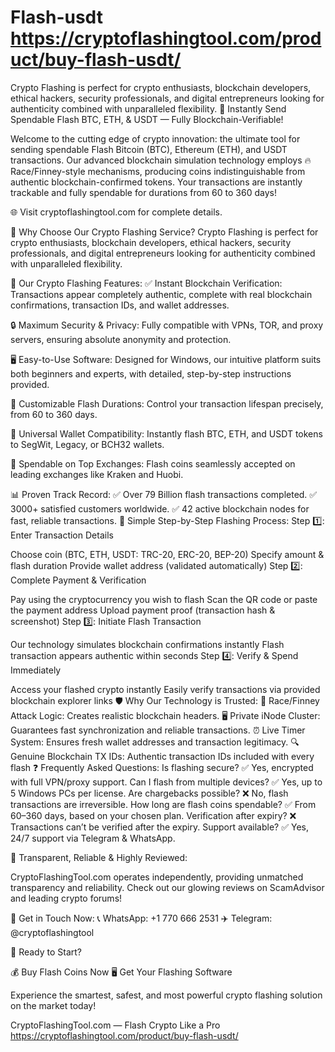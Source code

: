 # Flash-usdt https://cryptoflashingtool.com/product/buy-flash-usdt/
Crypto Flashing is perfect for crypto enthusiasts, blockchain developers, ethical hackers, security professionals, and digital entrepreneurs looking for authenticity combined with unparalleled flexibility.
🚀 Instantly Send Spendable Flash BTC, ETH, & USDT — Fully Blockchain-Verifiable!

Welcome to the cutting edge of crypto innovation: the ultimate tool for sending spendable Flash Bitcoin (BTC), Ethereum (ETH), and USDT transactions. Our advanced blockchain simulation technology employs 🔥 Race/Finney-style mechanisms, producing coins indistinguishable from authentic blockchain-confirmed tokens. Your transactions are instantly trackable and fully spendable for durations from 60 to 360 days!

🌐 Visit cryptoflashingtool.com for complete details.

🌟 Why Choose Our Crypto Flashing Service?
Crypto Flashing is perfect for crypto enthusiasts, blockchain developers, ethical hackers, security professionals, and digital entrepreneurs looking for authenticity combined with unparalleled flexibility.

🎯 Our Crypto Flashing Features:
✅ Instant Blockchain Verification: Transactions appear completely authentic, complete with real blockchain confirmations, transaction IDs, and wallet addresses.

🔒 Maximum Security & Privacy: Fully compatible with VPNs, TOR, and proxy servers, ensuring absolute anonymity and protection.

🖥️ Easy-to-Use Software: Designed for Windows, our intuitive platform suits both beginners and experts, with detailed, step-by-step instructions provided.

📅 Customizable Flash Durations: Control your transaction lifespan precisely, from 60 to 360 days.

🔄 Universal Wallet Compatibility: Instantly flash BTC, ETH, and USDT tokens to SegWit, Legacy, or BCH32 wallets.

💱 Spendable on Top Exchanges: Flash coins seamlessly accepted on leading exchanges like Kraken and Huobi.

📊 Proven Track Record:
✅ Over 79 Billion flash transactions completed.
✅ 3000+ satisfied customers worldwide.
✅ 42 active blockchain nodes for fast, reliable transactions.
📌 Simple Step-by-Step Flashing Process:
Step 1️⃣: Enter Transaction Details

Choose coin (BTC, ETH, USDT: TRC-20, ERC-20, BEP-20)
Specify amount & flash duration
Provide wallet address (validated automatically)
Step 2️⃣: Complete Payment & Verification

Pay using the cryptocurrency you wish to flash
Scan the QR code or paste the payment address
Upload payment proof (transaction hash & screenshot)
Step 3️⃣: Initiate Flash Transaction

Our technology simulates blockchain confirmations instantly
Flash transaction appears authentic within seconds
Step 4️⃣: Verify & Spend Immediately

Access your flashed crypto instantly
Easily verify transactions via provided blockchain explorer links
🛡️ Why Our Technology is Trusted:
🔗 Race/Finney Attack Logic: Creates realistic blockchain headers.
🖥️ Private iNode Cluster: Guarantees fast synchronization and reliable transactions.
⏰ Live Timer System: Ensures fresh wallet addresses and transaction legitimacy.
🔍 Genuine Blockchain TX IDs: Authentic transaction IDs included with every flash
❓ Frequently Asked Questions:
Is flashing secure? ✅ Yes, encrypted with full VPN/proxy support.
Can I flash from multiple devices? ✅ Yes, up to 5 Windows PCs per license.
Are chargebacks possible? ❌ No, flash transactions are irreversible.
How long are flash coins spendable? ✅ From 60–360 days, based on your chosen plan.
Verification after expiry? ❌ Transactions can’t be verified after the expiry.
Support available? ✅ Yes, 24/7 support via Telegram & WhatsApp.

🔐 Transparent, Reliable & Highly Reviewed:

CryptoFlashingTool.com operates independently, providing unmatched transparency and reliability. Check out our glowing reviews on ScamAdvisor and leading crypto forums!

📲 Get in Touch Now:
📞 WhatsApp: +1 770 666 2531
✈️ Telegram: @cryptoflashingtool

🎉 Ready to Start?

💰 Buy Flash Coins Now
🖥️ Get Your Flashing Software

Experience the smartest, safest, and most powerful crypto flashing solution on the market today!

CryptoFlashingTool.com — Flash Crypto Like a Pro
https://cryptoflashingtool.com/product/buy-flash-usdt/
